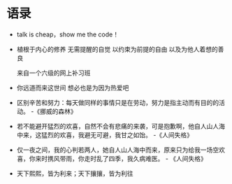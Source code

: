 # 语录

- talk is cheap，show me the code！

- 植根于内心的修养 无需提醒的自觉 以约束为前提的自由 以及为他人着想的善良

    来自一个六级的网上补习班

- 你远道而来这世间 想必也是为因为热爱吧

- 区别辛苦和努力：每天做同样的事情只是在劳动，努力是指主动而有目的的活动。 -《挪威的森林》

- 若不能避开猛烈的欢喜，自然不会有悲痛的来袭，可是抱歉啊，他自人山人海中来，这猛烈的欢喜，我避无可避，我甘之如饴。 -《人间失格》

- 仅一夜之间，我的心判若两人，她自人山人海中而来，原来只为给我一场空欢喜，你来时携风带雨，你走时乱了四季，我久病难医。 - 《人间失格》

- 天下熙熙，皆为利来；天下攘攘，皆为利往